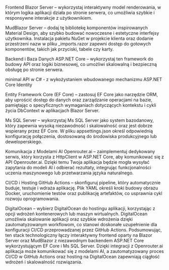 Frontend
Blazor Server – wykorzystaj interaktywny model renderowania, w którym logika aplikacji działa po stronie serwera, co umożliwia szybkie i responsywne interakcje z użytkownikiem.

MudBlazor Server – dodaj tę bibliotekę komponentów inspirowanych Material Design, aby szybko budować nowoczesne i estetyczne interfejsy użytkownika. Instalacja pakietu NuGet w projekcie klienta oraz dodanie przestrzeni nazw w pliku _imports.razor zapewni dostęp do gotowych komponentów, takich jak przyciski, tabele czy karty.

Backend i Baza Danych
ASP.NET Core – wykorzystaj ten framework do budowy API oraz logiki biznesowej, co umożliwi skalowalną i bezpieczną obsługę po stronie serwera.

minimal API w C# - z wykożystaniem wbudowanego mechanizmu ASP.NET Core Identity

Entity Framework Core (EF Core) – zastosuj EF Core jako narzędzie ORM, aby uprościć dostęp do danych oraz zarządzanie operacjami na bazie, pamiętając o specyficznych wymaganiach dotyczących kontekstu i cykli życia DbContext w aplikacjach Blazor Server.

Ms SQL Server – wykorzystaj Ms SQL Server jako system bazodanowy, który zapewnia wysoką niezawodność i skalowalność oraz jest dobrze wspierany przez EF Core. W pliku appsettings.json określ odpowiednią konfigurację połączenia, dostosowaną do środowiska produkcyjnego lub deweloperskiego.

Komunikacja z Modelami AI
Openrouter.ai – zaimplementuj dedykowany serwis, który korzysta z HttpClient w ASP.NET Core, aby komunikować się z API Openrouter.ai. Dzięki temu Twoja aplikacja będzie mogła wysyłać zapytania do modeli AI i odbierać rezultaty, integrując funkcjonalności uczenia maszynowego lub przetwarzania języka naturalnego.

CI/CD i Hosting
GitHub Actions – skonfiguruj pipeline, który automatycznie buduje, testuje i wdraża aplikację. Plik YAML określi kroki budowy obrazu Docker, uruchomienie testów oraz publikację artefaktów, co usprawnia cykl rozwoju oprogramowania.

DigitalOcean – wybierz DigitalOcean do hostingu aplikacji, korzystając z opcji wdrożeń kontenerowych lub maszyn wirtualnych. DigitalOcean umożliwia skalowanie aplikacji oraz szybkie wdrożenia dzięki zautomatyzowanym workflowom, co stanowi doskonałe uzupełnienie dla konfiguracji CI/CD przeprowadzanej przez GitHub Actions.
Podsumowując, ten stack technologiczny łączy interaktywny frontend oparty na Blazor Server oraz MudBlazor z niezawodnym backendem ASP.NET Core wykorzystującym EF Core i Ms SQL Server. Dzięki integracji z Openrouter.ai aplikacja może komunikować się z modelami AI, a zautomatyzowany proces CI/CD w GitHub Actions oraz hosting na DigitalOcean zapewniają ciągłość wdrożeń i skalowalność rozwiązania.